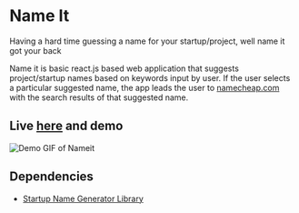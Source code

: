 # Name It

Having a hard time guessing a name for your startup/project, well name it got your back

Name it is basic react.js based web application that suggests project/startup names based on keywords input by user. If the user selects a particular suggested name, the app leads the user to [namecheap.com](https://namecheap.com) with the search results of that suggested name.

## Live [here](https://asaxena012.github.io/nameit) and demo

![Demo GIF of Nameit](https://github.com/asaxena012/nameit/blob/master/docs/demo.gif)

## Dependencies

- [Startup Name Generator Library](https://github.com/rstacruz/startup-name-generator)

